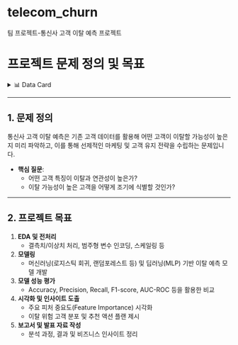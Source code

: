 # telecom_churn
팀 프로젝트-통신사 고객 이탈 예측 프로젝트
# 프로젝트 문제 정의 및 목표


<details>
<summary>📊 Data Card</summary>

| **Attribute**   | **Details**                                |
| --------------- | ------------------------------------------ |
| **Dataset Name**| Telco Customer Churn                       |
| **Source**      | Kaggle                                     |
| **Instances**   | 7,043 customers                            |
| **Features**    | 21 columns (20 features + 1 target)        |
| **Target**      | Churn (Yes/No)                             |

### Feature Description

| Feature             | Type     | Description                                            |
| ------------------- | -------- | ------------------------------------------------------ |
| customerID          | String   | 고객 식별자                                            |
| gender              | String   | 성별 (Male/Female)                                     |
| SeniorCitizen       | Integer  | 시니어 여부 (0: No, 1: Yes)                            |
| Partner             | String   | 배우자 여부 (Yes/No)                                   |
| Dependents          | String   | 부양가족 여부 (Yes/No)                                 |
| tenure              | Integer  | 서비스 이용 개월 수                                     |
| PhoneService        | String   | 전화 서비스 가입 여부 (Yes/No)                         |
| MultipleLines       | String   | 부가 전화선 여부 (Yes/No/No phone service)             |
| InternetService     | String   | 인터넷 서비스 유형 (DSL/Fiber optic/No)                |
| OnlineSecurity      | String   | 온라인 보안 서비스 가입 여부 (Yes/No/No internet service) |
| OnlineBackup        | String   | 온라인 백업 서비스 가입 여부 (Yes/No/No internet service) |
| DeviceProtection    | String   | 디바이스 보호 서비스 가입 여부 (Yes/No/No internet service) |
| TechSupport         | String   | 기술 지원 서비스 가입 여부 (Yes/No/No internet service) |
| StreamingTV         | String   | TV 스트리밍 서비스 가입 여부 (Yes/No/No internet service) |
| StreamingMovies     | String   | 영화 스트리밍 서비스 가입 여부 (Yes/No/No internet service) |
| Contract            | String   | 계약 유형 (Month-to-month/One year/Two year)           |
| PaperlessBilling    | String   | 종이 청구서 여부 (Yes/No)                              |
| PaymentMethod       | String   | 결제 방식 (Electronic check/Mailed check/Bank transfer (automatic)/Credit card (automatic)) |
| MonthlyCharges      | Float    | 월별 요금                                              |
| TotalCharges        | Float    | 총 요금                                                |
| **Churn**           | String   | 이탈 여부 (Yes/No)                                     |

</details>

---

## 1. 문제 정의

통신사 고객 이탈 예측은 기존 고객 데이터를 활용해 어떤 고객이 이탈할 가능성이 높은지 미리 파악하고, 이를 통해 선제적인 마케팅 및 고객 유지 전략을 수립하는 문제입니다.

- **핵심 질문**:  
  - 어떤 고객 특징이 이탈과 연관성이 높은가?  
  - 이탈 가능성이 높은 고객을 어떻게 조기에 식별할 것인가?

---

## 2. 프로젝트 목표

1. **EDA 및 전처리**  
   - 결측치/이상치 처리, 범주형 변수 인코딩, 스케일링 등  
2. **모델링**  
   - 머신러닝(로지스틱 회귀, 랜덤포레스트 등) 및 딥러닝(MLP) 기반 이탈 예측 모델 개발  
3. **모델 성능 평가**  
   - Accuracy, Precision, Recall, F1-score, AUC-ROC 등을 활용한 비교  
4. **시각화 및 인사이트 도출**  
   - 주요 피처 중요도(Feature Importance) 시각화  
   - 이탈 위험 고객 분포 및 추천 액션 플랜 제시  
5. **보고서 및 발표 자료 작성**  
   - 분석 과정, 결과 및 비즈니스 인사이트 정리  

